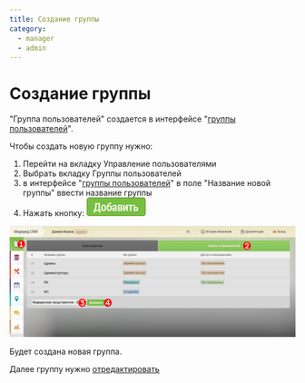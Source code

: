 ```yaml
---
title: Создание группы
category:
  - manager
  - admin
---
```



# Создание группы

"Группа пользователей" создается в интерфейсе "[группы пользователей](accounts-group.html)".

Чтобы создать новую группу нужно: 

1. Перейти на вкладку Управление пользователями
2. Выбрать вкладку Группы пользователей
3. в интерфейсе "[группы пользователей](accounts-group.html)" в поле "Название новой группы" ввести название группы
4. Нажать кнопку: ![](../images/button-group-add.png#inline)


![](../images/accounts-group-create.png)

Будет создана новая группа.

Далее группу нужно [отредактировать](accounts-group-edit.html)
